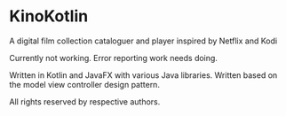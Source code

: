 # KinoKotlin
A digital film collection cataloguer and player inspired by Netflix and Kodi

Currently not working.
Error reporting work needs doing.

Written in Kotlin and JavaFX with various Java libraries.
Written based on the model view controller design pattern.

All rights reserved by respective authors.
